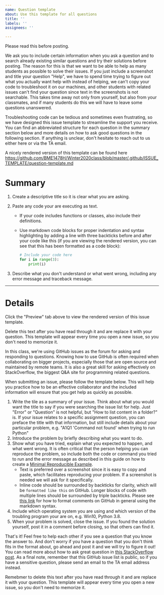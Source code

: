 ```yaml
---
name: Question template
about: Use this template for all questions
title: ''
labels: ''
assignees: ''

---
```


Please read this before posting.

We ask you to include certain information when you ask a question
and to search already existing similar questions and try their solutions before posting.
The reason for this is that we want to be able to help as many students as possible to solve their issues.
If you just include a screenshot and title your question "Help",
we have to spend time trying to figure out what you actually want help with instead of helping,
we can't copy your code to troubleshoot it on our machines,
and other students with related issues can't find your question since text in the screenshots is not searchable.
This takes time away not only from yourself,
but also from your classmates,
and if many students do this we will have to leave some questions unanswered.

Troubleshooting code can be tedious and sometimes even frustrating,
so we have designed this issue template to streamline the support you receive.
You can find an abbreviated structure for each question in the summary section below
and more details on how to ask good questions in the following section.
If anything is unclear,
don't hesitate to reach out to us either here or via the TA email.

A nicely rendered version of this template can be found here https://github.com/BME1478H/Winter2020class/blob/master/.github/ISSUE_TEMPLATE/question-template.md

# Summary

1. Create a descriptive title so it is clear what you are asking.
2. Paste any code your are executing as text.
    - If your code includes functions or classes, also include their definitions.
    - Use markdown code blocks for proper indentation and syntax highlighting
      by adding a line with three backticks before and after your code like this
      (if you are viewing the rendered version, you can see that this has been formatted as a code block):
    
        ```python
        # Include your code here
        for i in range(3):
            print(i)
        ```

3. Describe what you don't understand or what went wrong,
   including any error message and traceback message.

---

# Details

Click the "Preview" tab above to view the rendered version of this issue template.

Delete this text after you have read through it and are replace it with your question.
This template will appear every time you open a new issue,
so you don't need to memorize it.

In this class,
we're using GitHub issues as the forum for asking and responding to questions.
Knowing how to use GitHub is often required when collaborating on bigger projects,
especially those that are open source and maintained by remote teams.
It is also a great skill for asking effectively on StackOverflow,
the biggest Q&A site for programming related questions.

When submitting an issue,
please follow the template below.
This will help you practice how to be an effective collaborator
and the included information will ensure that you get help as quickly as possible.

1. Write the tile as a summary of your issue.
   Think about what you would want the title to say
   if you were searching the issue list for help.
   Just "Error" or "Question" is not helpful,
   but "How to list content in a folder?" is.
   If your issue relates to a specific assignment question,
   you can preface the title with that information,
   but still include details about your particular problem,
   e.g. "A1Q1 'Command not found' when trying to run Python"
2. Introduce the problem by briefly describing what you want to do.
3. Show what you have tried,
   explain what you expected to happen,
   and what went wrong.
   It is often critical that the person helping you can reproduce the problem,
   so include both the code or command you tried to run and the error message
   as described in this guide on how to create a [Minimal Reproducible Example].
      - Text is preferred over a screenshot since it is easy to copy and paste,
        which facilitates reproducing your problem.
        If a screenshot is needed we will ask for it specifically.
      - Inline code should be surrounded by backticks for clarity,
        which will be `formatted like this` on GitHub.
        Longer blocks of code with multiple lines should be surrounded by triple backticks.
        Please see [this link] for how to format comments on GitHub in general using the markdown syntax.
4. Include which operating system you are using
   and which version of the troubling program your are on,
   e.g. Win10, Python 3.8.
5. When your problem is solved,
   close the issue.
   If you found the solution yourself,
   post it in a comment before closing,
   so that others can find it.

That's it!
Feel free to help each other if you see a question that you know the answer to. 
And don't worry if you have a question
that you don't think fits in the format about,
go ahead and post it and we will try to figure it out!
You can read more about how to ask great question in [this StackOverflow post].
As a final note,
remember that this GitHub issue list is public,
so if you have a sensitive question,
please send an email to the TA email address instead.

Remebmer to delete this text after you have read through it and are replace it with your question.
This template will appear every time you open a new issue,
so you don't need to memorize it.

[this link]: https://guides.github.com/features/mastering-markdown/
[this StackOverflow post]: https://stackoverflow.com/help/how-to-ask
[Minimal Reproducible Example]: https://stackoverflow.com/help/minimal-reproducible-example

